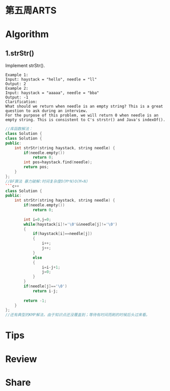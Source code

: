# 第五周ARTS

# Algorithm
## 1.strStr()
Implement strStr().
```Return the index of the first occurrence of needle in haystack, or -1 if needle is not part of haystack.
Example 1:
Input: haystack = "hello", needle = "ll"
Output: 2
Example 2:
Input: haystack = "aaaaa", needle = "bba"
Output: -1
Clarification:
What should we return when needle is an empty string? This is a great question to ask during an interview.
For the purpose of this problem, we will return 0 when needle is an empty string. This is consistent to C's strstr() and Java's indexOf().
```

```c++
//库函数解法：
class Solution {
class Solution {
public:
    int strStr(string haystack, string needle) {
        if(needle.empty())
            return 0;
        int pos=haystack.find(needle);
        return pos;
    }
};
//BF算法 暴力破解:时间复杂度O(M*N)O(M∗N)
```c++
class Solution {
public:
    int strStr(string haystack, string needle) {
        if(needle.empty())
            return 0;
        
        int i=0,j=0;
        while(haystack[i]!='\0'&&needle[j]!='\0')
        {
            if(haystack[i]==needle[j])
            {
                i++;
                j++;
            }
            else
            {
                i=i-j+1;
                j=0;
            }
        }
        if(needle[j]=='\0')
            return i-j;
        
        return -1;
    }
};
//还有典型的KMP解法，由于知识点还没覆盖到；等待有时间而刷的时候后头过来看。
```
# Tips

# Review

# Share
